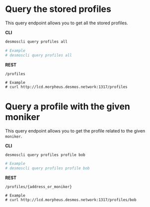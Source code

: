 # Query the stored profiles
This query endpoint allows you to get all the stored profiles.

**CLI**
 ```bash
desmoscli query profiles all

# Example
# desmoscli query profiles all
``` 

**REST**
```
/profiles

# Example
# curl http://lcd.morpheus.desmos.network:1317/profiles
``` 

# Query a profile with the given moniker
This query endpoint allows you to get the profile related to the given `moniker`.

**CLI**
 ```bash
desmoscli query profiles profile bob

# Example
# desmoscli query profiles profile bob
``` 
**REST**
```
/profiles/{address_or_moniker}

# Example
# curl http://lcd.morpheus.desmos.network:1317/profiles/bob
``` 